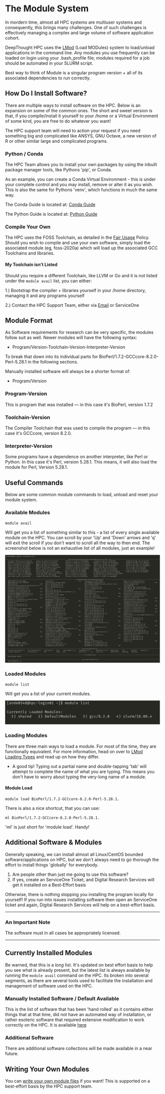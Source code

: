# The Module System

In mordern time, almost all HPC systems are multiuser systems and consequently, this brings many challenges. One of such challenges is effectively managing a complex and large volume of software application cohort. 

DeepThought HPC uses the [LMod](https://lmod.readthedocs.io/en/latest/) (Load MODules) system to load/unload applications in the command line. Any modules you use frequently can be loaded on login using your .bash_profile file; modules required for a job should be automated in your SLURM script.

Best way to think of Module is a singular program version + all of its associated dependencies to run correctly.

## How Do I Install Software? 
There are multiple ways to install software on the HPC. Below is an expansion on some of the common ones. The short and sweet version is that, if you compile/install it yourself to your /home or a Virtual Environment of some kind, you are free to do whatever you want! 

The HPC support team will need to action your request if you need something big and complicated like ANSYS, GNU Octave, a new version of R or other similar large and complicated programs. 

### Python / Conda
The HPC Team allows you to install your own packages by using the inbuilt package manager tools, like Pythons 'pip', or Conda. 

As an example, you can create a Conda Virtual Environment - this is under your complete control and you may install, remove or alter it as you wish. This is also the same for Pythons 'venv', which functions in much the same way.  

The Conda Guide is located at: [Conda Guide](https://docs.conda.io/projects/conda/en/latest/user-guide/getting-started.html#managing-envs)

The Python Guide is located at: [Python Guide](https://packaging.python.org/guides/installing-using-pip-and-virtual-environments/#creating-a-virtual-environment)

### Compile Your Own 
The HPC uses the FOSS Toolchain, as detailed in the [Fair Usage](../policies/fairuse.html#toolchains) Policy.  Should you wish to compile and use your own software, simply load the associated module (eg, foss-2020a) which will load up the associated GCC Toolchains and libraries. 

#### My Toolchain isn't Listed
Should you require a different Toolchain, like LLVM or Go and it is not listed under the `module avail` list, you can either: 

1.) Bootstrap the compiler + libraries yourself in your /home directory, managing it and any programs yourself

2.) Contact the HPC Support Team, either via [Email](mailto:deepthought@flinders.edu.au) or ServiceOne

## Module Format

As Software requirements for research can be very specific, the modules follow suit as well. Newer modules will have the following syntax:

- Program/Version-Toolchain-Version-Interpreter-Version

To break that down into its individual parts for BioPerl/1.7.2-GCCcore-8.2.0-Perl-5.28.1 in the following sections. 

Manually installed software will always be a shorter format of:

- Program/Version

### Program-Version

This is program that was installed — in this case it's BioPerl, version 1.7.2

### Toolchain-Version

The Compiler Toolchain that was used to compile the program — in this case it's GCCcore, version 8.2.0.

### Interpreter-Version

Some programs have a dependence on another interpreter, like Perl or Python. In this case it's Perl, version 5.28.1. This means, it will also load the module for Perl, Version 5.28.1.

## Useful Commands

Below are some common module commands to load, unload and reset your module system.

### Available Modules

    module avail

Will get you a list of something similar to this - a list of every single available module on the HPC. You can scroll by your 'Up' and 'Down' arrows and 'q' will exit the scroll if you don't want to scroll all the way to then end. The screenshot below is not an exhaustive list of all modules, just an example!

![](../_static/moduleAvailExampleList.png)

### Loaded Modules

    module list

Will get you a list of your current modules.

![](../_static/moduleListExample.png)

### Loading Modules

There are three main ways to load a module. For most of the time, they are functionally equivalent. For more information, head on over to [LMod Loading Types](https://lmod.readthedocs.io/en/latest/010_user.html) and read up on how they differ.

- A good tip! Typing out a partial name and double-tapping 'tab' will attempt to complete the name of what you are typing. This means you don't have to worry about typing the very-long name of a module.

#### Module Load

    module load BioPerl/1.7.2-GCCcore-8.2.0-Perl-5.28.1.

There is also a nice shortcut, that you can use:

    ml BioPerl/1.7.2-GCCcore-8.2.0-Perl-5.28.1.

'ml' is just short for 'module load'. Handy!

## Additional Software & Modules

Generally speaking, we can install almost all Linux/CentOS bounded software/applications on HPC, but we don't always need to go thorough the effort to install things 'globally' for everybody.

1. Are people other than just me going to use this software?
2. If yes, create an ServiceOne Ticket, and Digital Research Services will get it installed on a Best-Effort basis

Otherwise, there is nothing stopping you installing the program locally for yourself! If you run into issues installing software then open an ServiceOne ticket and again, Digital Research Services will help on a best-effort basis.

___

### An Important Note

The software must in all cases be appropriately licensed.
___

## Currently Installed Modules

Be warned, that this is a _long_ list. It's updated on best effort basis to help you see what is already present, but the latest list is always available by running the `module avail` command on the HPC. Its broken into several segments, as there are several tools used to facilitate the installation and management of software used on the HPC.

### Manually Installed Software / Default Available

This is the list of software that has been 'hand rolled' as it contains either things that at that time, did not have an automated way of installation, or rather esoteric software that required extensive modification to work correctly on the HPC. It is available [here](ManuallyInstalled.md)

### Additional Software

There are additional software collections will be made available in a near future. 

## Writing Your Own Modules

You can [write your own module files](https://lmod.readthedocs.io/en/latest/015_writing_modules.html#) if you want! This is supported on a best-effort basis by the HPC support team.